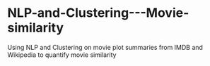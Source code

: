 # NLP-and-Clustering---Movie-similarity
Using NLP and Clustering on movie plot summaries from IMDB and Wikipedia to quantify movie similarity
